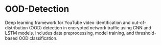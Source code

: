 # OOD-Detection
Deep learning framework for YouTube video identification and out-of-distribution (OOD) detection in encrypted network traffic using CNN and LSTM models. Includes data preprocessing, model training, and threshold-based OOD classification.
